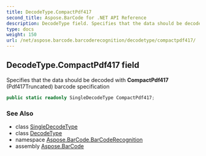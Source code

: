 ```yaml
---
title: DecodeType.CompactPdf417
second_title: Aspose.BarCode for .NET API Reference
description: DecodeType field. Specifies that the data should be decoded with CompactPdf417 Pdf417Truncated barcode specification
type: docs
weight: 150
url: /net/aspose.barcode.barcoderecognition/decodetype/compactpdf417/
---
```

## DecodeType.CompactPdf417 field

Specifies that the data should be decoded with **CompactPdf417** (Pdf417Truncated) barcode specification

```csharp
public static readonly SingleDecodeType CompactPdf417;
```

### See Also

* class [SingleDecodeType](../../singledecodetype/)
* class [DecodeType](../)
* namespace [Aspose.BarCode.BarCodeRecognition](../../decodetype/)
* assembly [Aspose.BarCode](../../../)


